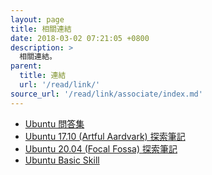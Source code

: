 ```yaml
---
layout: page
title: 相關連結
date: 2018-03-02 07:21:05 +0800
description: >
  相關連結。
parent:
  title: 連結
  url: '/read/link/'
source_url: '/read/link/associate/index.md'
---
```



* [Ubuntu 問答集](http://samwhelp.github.io/book-ubuntu-qna/)
* [Ubuntu 17.10 (Artful Aardvark) 探索筆記](https://samwhelp.github.io/note-ubuntu-17.10/)
* [Ubuntu 20.04 (Focal Fossa) 探索筆記](https://samwhelp.github.io/note-ubuntu-20.04/)
* [Ubuntu Basic Skill](https://samwhelp.github.io/book-ubuntu-basic-skill/)
